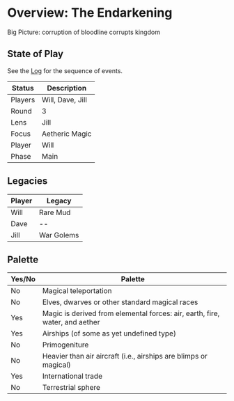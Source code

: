 # Overview: The Endarkening

Big Picture: corruption of bloodline corrupts kingdom

## State of Play

See the [Log](log.md) for the sequence of events.

Status  | Description
------- | -----------
Players | Will, Dave, Jill
Round   | 3
Lens    | Jill
Focus   | Aetheric Magic
Player  | Will
Phase   | Main

## Legacies

Player | Legacy
------ | ------
Will   | Rare Mud
Dave   | --
Jill   | War Golems

## Palette

Yes/No | Palette
------ | -------
No     | Magical teleportation
No     | Elves, dwarves or other standard magical races
Yes    | Magic is derived from elemental forces: air, earth, fire, water, and aether
Yes    | Airships (of some as yet undefined type)
No     | Primogeniture
No     | Heavier than air aircraft (i.e., airships are blimps or magical)
Yes    | International trade
No     | Terrestrial sphere
